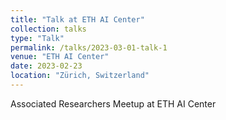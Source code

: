 ```yaml
---
title: "Talk at ETH AI Center"
collection: talks
type: "Talk"
permalink: /talks/2023-03-01-talk-1
venue: "ETH AI Center"
date: 2023-02-23
location: "Zürich, Switzerland"
---
```


Associated Researchers Meetup at ETH AI Center
